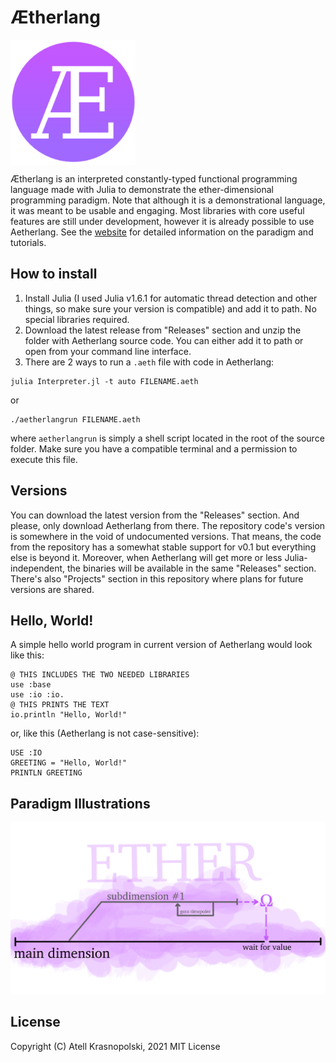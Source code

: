 # Ætherlang
<img src="Illustrations/logo.png" alt="logo" align="middle" width="200" height="200"/>

Ætherlang is an interpreted constantly-typed functional programming language made with Julia to demonstrate the ether-dimensional programming paradigm. Note that although it is a demonstrational language, it was meant to be usable and engaging. Most libraries with core useful features are still under development, however it is already possible to use Aetherlang. See the [website](https://aetherlang.github.io/EDPP/) for detailed information on the paradigm and tutorials.

## How to install
1. Install Julia (I used Julia v1.6.1 for automatic thread detection and other things, so make sure your version is compatible) and add it to path. No special libraries required.
2. Download the latest release from "Releases" section and unzip the folder with Aetherlang source code. You can either add it to path or open from your command line interface.
3. There are 2 ways to run a `.aeth` file with code in Aetherlang:
```
julia Interpreter.jl -t auto FILENAME.aeth
```
or
```
./aetherlangrun FILENAME.aeth
```
where `aetherlangrun` is simply a shell script located in the root of the source folder. Make sure you have a compatible terminal and a permission to execute this file.

## Versions
You can download the latest version from the "Releases" section. And please, only download Aetherlang from there. The repository code's version is somewhere in the void of undocumented versions. That means, the code from the repository has a somewhat stable support for v0.1 but everything else is beyond it. Moreover, when Aetherlang will get more or less Julia-independent, the binaries will be available in the same "Releases" section. There's also "Projects" section in this repository where plans for future versions are shared.

## Hello, World!
A simple hello world program in current version of Aetherlang would look like this:
```
@ THIS INCLUDES THE TWO NEEDED LIBRARIES
use :base
use :io :io.
@ THIS PRINTS THE TEXT
io.println "Hello, World!"
```
or, like this (Aetherlang is not case-sensitive):
```
USE :IO
GREETING = "Hello, World!"
PRINTLN GREETING
```

## Paradigm Illustrations
![program](Illustrations/algo.png)

## License
Copyright (C) Atell Krasnopolski, 2021
MIT License
